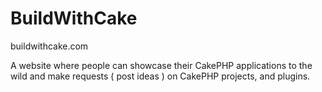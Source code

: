 BuildWithCake
=============

buildwithcake.com

A website where people can showcase their CakePHP applications to the wild
and make requests ( post ideas ) on CakePHP projects, and plugins.
